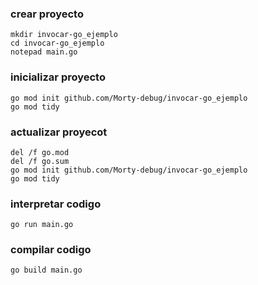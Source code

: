 ### crear proyecto
```batch
mkdir invocar-go_ejemplo
cd invocar-go_ejemplo
notepad main.go
```

### inicializar proyecto
```batch
go mod init github.com/Morty-debug/invocar-go_ejemplo
go mod tidy
```

### actualizar proyecot
```batch
del /f go.mod
del /f go.sum
go mod init github.com/Morty-debug/invocar-go_ejemplo
go mod tidy
```

### interpretar codigo
```batch
go run main.go
```

### compilar codigo
```batch
go build main.go
```
